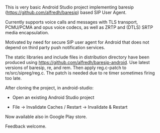This is very basic Android Studio project implementing baresip
(https://github.com/alfredh/baresip) based SIP User Agent.

Currently supports voice calls and messages with TLS transport,
PCMU/PCMA and opus voice codecs, as well as ZRTP and (DTLS) SRTP media
encapsulation.

Motivated by need for secure SIP user agent for Android that does not
depend on third party push notification services.

The static libraries and include files in distribution directory have
been produced using https://github.com/alfredh/baresip-android.  Use
latest versions of baresip, re, and rem.  Then apply reg.c-patch to
re/src/sipreg/reg.c.  The patch is needed due to re timer sometimes
firing too late.

After cloning the project, in android-studio:

- Open an existing Android Studio project

- File -> Invalidate Caches / Restart -> Invalidate & Restart

Now available also in Google Play store.

Feedback welcome.
